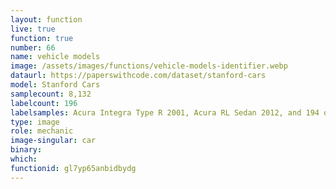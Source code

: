```yaml
---
layout: function
live: true
function: true
number: 66
name: vehicle models
image: /assets/images/functions/vehicle-models-identifier.webp
dataurl: https://paperswithcode.com/dataset/stanford-cars
model: Stanford Cars
samplecount: 8,132
labelcount: 196
labelsamples: Acura Integra Type R 2001, Acura RL Sedan 2012, and 194 other labels
type: image
role: mechanic
image-singular: car
binary: 
which: 
functionid: gl7yp65anbidbydg
---
```

